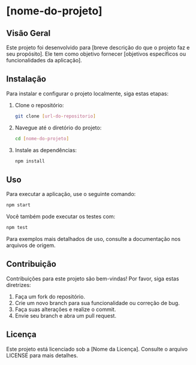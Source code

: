 # [nome-do-projeto]

## Visão Geral
Este projeto foi desenvolvido para [breve descrição do que o projeto faz e seu propósito]. Ele tem como objetivo fornecer [objetivos específicos ou funcionalidades da aplicação].

## Instalação
Para instalar e configurar o projeto localmente, siga estas etapas:

1. Clone o repositório:
   ```bash
   git clone [url-do-repositorio]
   ```
2. Navegue até o diretório do projeto:
   ```bash
   cd [nome-do-projeto]
   ```
3. Instale as dependências:
   ```bash
   npm install
   ```

## Uso
Para executar a aplicação, use o seguinte comando:
```bash
npm start
```
Você também pode executar os testes com:
```bash
npm test
```
Para exemplos mais detalhados de uso, consulte a documentação nos arquivos de origem.

## Contribuição
Contribuições para este projeto são bem-vindas! Por favor, siga estas diretrizes:
1. Faça um fork do repositório.
2. Crie um novo branch para sua funcionalidade ou correção de bug.
3. Faça suas alterações e realize o commit.
4. Envie seu branch e abra um pull request.

## Licença
Este projeto está licenciado sob a [Nome da Licença]. Consulte o arquivo LICENSE para mais detalhes.